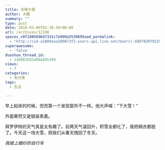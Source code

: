 ```yaml
---
title: 天降大雪
author: 大鹏
summary: ""
type: post
date: 2010-03-06T02:36:50+00:00
url: /archives/12190
spaces_c0f180569647331c7a999a5539695ead_permalink:
  - "http://cid-a1889aaa109872f2.users.api.live.net/Users(-6807020781556960526)/Blogs('A1889AAA109872F2!102')/Entries('A1889AAA109872F2!975')?authkey=7T08dKQfQ0s%24"
superawesome:
  - 'false'
duoshuo_thread_id:
  - 1360835854884405399
views:
  - 7
categories:
  - 未分类
tags:
  - 生活

---
```

<div id="msgcns!A1889AAA109872F2!975" class="bvMsg">
  早上起床的时候，兜兜第一个发现窗外不一样。他大声喊：“下大雪！”</p> 
  
  <p>
    外面果然又是银装素裹。
  </p>
  
  <p>
    拜罗伊特的天气真是太有趣了。前两天气温回升，积雪全都化了，我把棉衣都脱了。今天这一场大雪，把我们从春天拽回了冬天。
  </p>
  
  <p>
    <span style="font-style:italic;">我披上婚纱的自行车</span><br /><span><a href="http://pengzhaoblog.files.wordpress.com/2010/03/r0012574.jpg?w=300" target="_blank" rel="WLPP;url=http://pengzhaoblog.files.wordpress.com/2010/03/r0012574.jpg?w=300"><img src="http://pengzhaoblog.files.wordpress.com/2010/03/r0012574.jpg?w=300" alt="" /></a></span></div>
